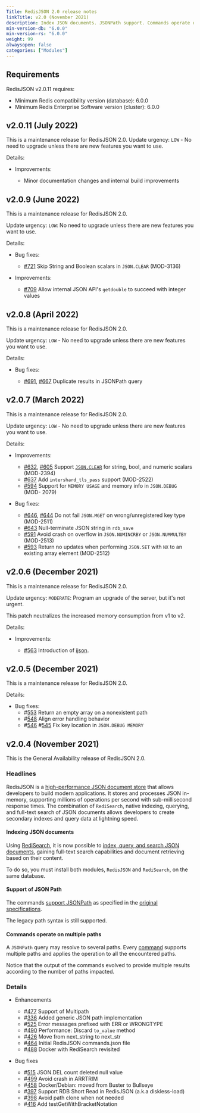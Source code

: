 ```yaml
---
Title: RedisJSON 2.0 release notes
linkTitle: v2.0 (November 2021)
description: Index JSON documents. JSONPath support. Commands operate on multiple paths.
min-version-db: "6.0.0"
min-version-rs: "6.0.0"
weight: 99
alwaysopen: false
categories: ["Modules"]
---
```

## Requirements

RedisJSON v2.0.11 requires:

- Minimum Redis compatibility version (database): 6.0.0
- Minimum Redis Enterprise Software version (cluster): 6.0.0

## v2.0.11 (July 2022)

This is a maintenance release for RedisJSON 2.0.
Update urgency: `LOW` - No need to upgrade unless there are new features you want to use.

Details:

- Improvements:

  - Minor documentation changes and internal build improvements

## v2.0.9 (June 2022)

This is a maintenance release for RedisJSON 2.0.

Update urgency: `LOW`: No need to upgrade unless there are new features you want to use.

Details:

- Bug fixes:

  - [#721](https://github.com/RedisJSON/RedisJSON/pull/721) Skip String and Boolean scalars in `JSON.CLEAR` (MOD-3136)

- Improvements:

  - [#709](https://github.com/RedisJSON/RedisJSON/pull/709) Allow internal JSON API's `getdouble` to succeed with integer values

## v2.0.8 (April 2022)

This is a maintenance release for RedisJSON 2.0.

Update urgency: `LOW` - No need to upgrade unless there are new features you want to use.

Details:

- Bug fixes:

  - [#691](https://github.com/RedisJSON/RedisJSON/pull/691), [#667](https://github.com/RedisJSON/RedisJSON/issues/667) Duplicate results in JSONPath query

## v2.0.7 (March 2022)

This is a maintenance release for RedisJSON 2.0.

Update urgency: `LOW` - No need to upgrade unless there are new features you want to use.

Details:

- Improvements:

  - [#632](https://github.com/RedisJSON/RedisJSON/pull/632), [#605](https://github.com/RedisJSON/RedisJSON/pull/605) Support [`JSON.CLEAR`](https://oss.redis.com/redisjson/commands/#jsonclear) for string, bool, and numeric scalars (MOD-2394)
  - [#637](https://github.com/RedisJSON/RedisJSON/pull/637) Add `intershard_tls_pass` support (MOD-2522)
  - [#594](https://github.com/RedisJSON/RedisJSON/pull/594) Support for `MEMORY USAGE` and memory info in `JSON.DEBUG` (MOD- 2079)

- Bug fixes:

  - [#646](https://github.com/RedisJSON/RedisJSON/pull/646), [#644](https://github.com/RedisJSON/RedisJSON/pull/644) Do not fail `JSON.MGET` on wrong/unregistered key type (MOD-2511)
  - [#643](https://github.com/RedisJSON/RedisJSON/pull/643) Null-terminate JSON string in `rdb_save`
  - [#591](https://github.com/RedisJSON/RedisJSON/pull/591) Avoid crash on overflow in `JSON.NUMINCRBY` or `JSON.NUMMULTBY` (MOD-2513)
  - [#593](https://github.com/RedisJSON/RedisJSON/pull/593) Return no updates when performing `JSON.SET` with `NX` to an existing array element (MOD-2512)

## v2.0.6 (December 2021)

This is a maintenance release for RedisJSON 2.0.

Update urgency: `MODERATE`: Program an upgrade of the server, but it's not urgent.

This patch neutralizes the increased memory consumption from v1 to v2.

Details:

- Improvements:

  - [#563](https://github.com/RedisJSON/RedisJSON/pull/563) Introduction of [ijson](https://libraries.io/cargo/ijson).

## v2.0.5 (December 2021)

This is a maintenance release for RedisJSON 2.0.

Details:

- Bug fixes:
  - #[553](https://github.com/RedisJSON/RedisJSON/pull/553) Return an empty array on a nonexistent path
  - #[548](https://github.com/RedisJSON/RedisJSON/pull/548) Align error handling behavior
  - #[546](https://github.com/RedisJSON/RedisJSON/pull/546) #[545](https://github.com/RedisJSON/RedisJSON/pull/545) Fix key location in `JSON.DEBUG MEMORY`

## v2.0.4 (November 2021)

This is the General Availability release of RedisJSON 2.0.

### Headlines

RedisJSON is a [high-performance JSON document store](https://redis.com/blog/redisjson-public-preview-performance-benchmarking/) that allows developers to build modern applications. It stores and processes JSON in-memory, supporting millions of operations per second with sub-millisecond response times. The combination of `RediSearch`, native indexing, querying, and full-text search of JSON documents allows developers to create secondary indexes and query data at lightning speed.

#### Indexing JSON documents

Using [RediSearch](https://redisearch.io), it is now possible to [index, query, and search JSON documents](https://oss.redis.com/redisearch/master/Indexing_JSON/), gaining full-text search capabilities and document retrieving based on their content.

To do so, you must install both modules, `RedisJSON` and `RediSearch`, on the same database.

#### Support of JSON Path

The commands [support JSONPath](https://oss.redis.com/redisjson/2.0/path/#jsonpath-support-redisjson-v2) as specified in the [original specifications](https://goessner.net/articles/JsonPath).

The legacy path syntax is still supported.

#### Commands operate on multiple paths

A `JSONPath` query may resolve to several paths. Every [command](https://oss.redis.com/redisjson/commands/) supports multiple paths and applies the operation to all the encountered paths.

Notice that the output of the commands evolved to provide multiple results according to the number of paths impacted. 

### Details

- Enhancements
  - #[477](https://github.com/RedisJSON/RedisJSON/pull/477) Support of Multipath
  - #[336](https://github.com/RedisJSON/RedisJSON/pull/336) Added generic JSON path implementation 
  - #[525](https://github.com/RedisJSON/RedisJSON/pull/525) Error messages prefixed with ERR or WRONGTYPE 
  - #[490](https://github.com/RedisJSON/RedisJSON/pull/490) Performance: Discard `to_value` method
  - #[426](https://github.com/RedisJSON/RedisJSON/pull/426) Move from next_string to next_str 
  - #[464](https://github.com/RedisJSON/RedisJSON/pull/464) Initial RedisJSON commands.json file 
  - #[488](https://github.com/RedisJSON/RedisJSON/pull/488) Docker with RediSearch revisited 

- Bug fixes
  - #[515](https://github.com/RedisJSON/RedisJSON/pull/515) JSON.DEL count deleted null value 
  - #[499](https://github.com/RedisJSON/RedisJSON/pull/499) Avoid crash in ARRTRIM 
  - #[458](https://github.com/RedisJSON/RedisJSON/pull/458) Docker/Debian: moved from Buster to Bullseye 
  - #[397](https://github.com/RedisJSON/RedisJSON/pull/397) Support RDB Short Read in RedisJSON (a.k.a diskless-load) 
  - #[398](https://github.com/RedisJSON/RedisJSON/pull/398) Avoid path clone when not needed 
  - #[416](https://github.com/RedisJSON/RedisJSON/pull/416) Add testGetWithBracketNotation
